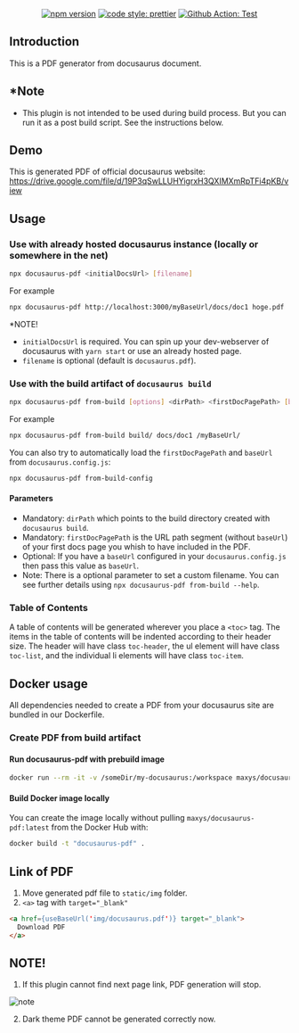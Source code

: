 <p align="center">
  <a href="https://www.npmjs.com/package/docusaurus-pdf">
    <img alt="npm version" src="https://img.shields.io/npm/v/docusaurus-pdf.svg"></a>
  <a href="#badge">
    <img alt="code style: prettier" src="https://img.shields.io/badge/code_style-prettier-ff69b4.svg"></a>
  <a href="https://github.com/KohheePeace/docusaurus-pdf/actions?query=workflow%3ATest">
    <img alt="Github Action: Test" src="https://github.com/KohheePeace/docusaurus-pdf/workflows/Test/badge.svg"></a>
</p>

## Introduction

This is a PDF generator from docusaurus document.

## *Note
- This plugin is not intended to be used during build process. But you can run it as a post build script. See the instructions below.
 

## Demo
This is generated PDF of official docusaurus website:
https://drive.google.com/file/d/19P3qSwLLUHYigrxH3QXIMXmRpTFi4pKB/view

## Usage
### Use with already hosted docusaurus instance (locally or somewhere in the net)
```sh
npx docusaurus-pdf <initialDocsUrl> [filename]
```

For example
```sh
npx docusaurus-pdf http://localhost:3000/myBaseUrl/docs/doc1 hoge.pdf
```

*NOTE!
- `initialDocsUrl` is required. You can spin up your dev-webserver of docusaurus with `yarn start` or use an already hosted page.
- `filename` is optional (default is `docusaurus.pdf`).

### Use with the build artifact of `docusaurus build`

```sh
npx docusaurus-pdf from-build [options] <dirPath> <firstDocPagePath> [baseUrl]
```

For example
```sh
npx docusaurus-pdf from-build build/ docs/doc1 /myBaseUrl/
```

You can also try to automatically load the `firstDocPagePath` and `baseUrl` from `docusaurus.config.js`:

```sh
npx docusaurus-pdf from-build-config
```

#### Parameters
- Mandatory: `dirPath` which points to the build directory created with `docusaurus build`.
- Mandatory: `firstDocPagePath` is the URL path segment (without `baseUrl`) of your first docs page you whish to have included in the PDF.
- Optional: If you have a `baseUrl` configured in your `docusaurus.config.js` then pass this value as `baseUrl`.
- Note: There is a optional parameter to set a custom filename. You can see further details using `npx docusaurus-pdf from-build --help`.

### Table of Contents
A table of contents will be generated wherever you place a `<toc>` tag. The items in the table of contents will be indented according to their header size.
The header will have class `toc-header`, the ul element will have class `toc-list`, and the individual li elements will have class `toc-item`.

## Docker usage
All dependencies needed to create a PDF from your docusaurus site are bundled in our Dockerfile.

### Create PDF from build artifact
#### Run docusaurus-pdf with prebuild image
```sh
docker run --rm -it -v /someDir/my-docusaurus:/workspace maxys/docusaurus-pdf:latest from-build --no-sandbox -o /workspace/build/docs.pdf /workspace/build docs/doc1 myBaseUrl
```

#### Build Docker image locally
You can create the image locally without pulling `maxys/docusaurus-pdf:latest` from the Docker Hub with:

```sh
docker build -t "docusaurus-pdf" .
```

## Link of PDF
1. Move generated pdf file to `static/img` folder.
2. `<a>` tag with `target="_blank"`
```html
<a href={useBaseUrl('img/docusaurus.pdf')} target="_blank">
  Download PDF
</a>
```

## NOTE!
1. If this plugin cannot find next page link, PDF generation will stop.

![note](https://www.awesomescreenshot.com/upload//1017708/c590bbd9-04a0-4637-7bd3-6b5ba1a4258e.png)

2. Dark theme PDF cannot be generated correctly now.

